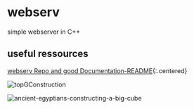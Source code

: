 # webserv
simple webserver in C++

## useful ressources

[webserv Repo and good Documentation-README](https://github.com/Kaydooo/Webserv_42){:.centered}

![topGConstruction](https://github.com/NULL-Term1nat0r/webserv/assets/109620716/93b27f3c-c602-4c28-b153-18fd64bac78f)

![ancient-egyptians-constructing-a-big-cube](https://github.com/NULL-Term1nat0r/webserv/assets/109620716/1e04f412-6679-4304-8624-ef6bada4c8c2)

